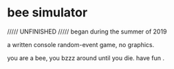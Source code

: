 # bee simulator

///// UNFINISHED /////
began during the summer of 2019

a written console random-event game, no graphics.

 
you are a bee, you bzzz around until you die. have fun .



